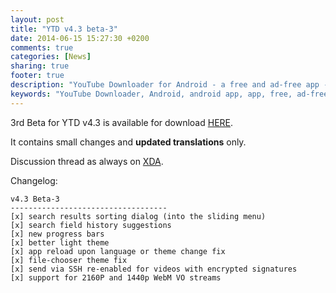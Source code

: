 ```yaml
---
layout: post
title: "YTD v4.3 beta-3"
date: 2014-06-15 15:27:30 +0200
comments: true
categories: [News]
sharing: true
footer: true
description: "YouTube Downloader for Android - a free and ad-free app - new beta available"
keywords: "YouTube Downloader, Android, android app, app, free, ad-free, no ads, dentex, video, YouTube, downloader"
---
```

3rd Beta for YTD v4.3 is available for download [HERE](http://dentex.github.io/files/apk/beta/dentex.youtube.downloader_v4.3_beta-3.apk).

It contains small changes and **updated translations** only.

Discussion thread as always on [XDA](http://forum.xda-developers.com/showthread.php?t=2335450).

Changelog:

	v4.3 Beta-3
	-----------------------------------
	[x] search results sorting dialog (into the sliding menu)
	[x] search field history suggestions
	[x] new progress bars
	[x] better light theme
	[x] app reload upon language or theme change fix
	[x] file-chooser theme fix
	[x] send via SSH re-enabled for videos with encrypted signatures
	[x] support for 2160P and 1440p WebM VO streams
